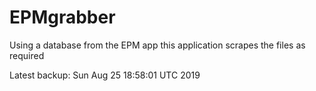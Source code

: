 # EPMgrabber
Using a database from the EPM app this application scrapes the files as required


Latest backup: Sun Aug 25 18:58:01 UTC 2019
